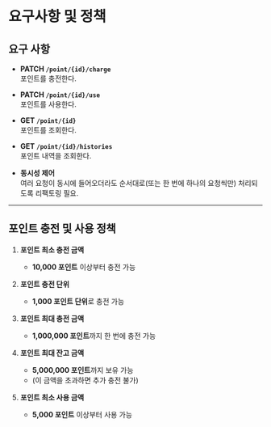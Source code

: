 # 요구사항 및 정책

## 요구 사항

- **PATCH `/point/{id}/charge`**  
  포인트를 충전한다.

- **PATCH `/point/{id}/use`**  
  포인트를 사용한다.

- **GET `/point/{id}`**  
  포인트를 조회한다.

- **GET `/point/{id}/histories`**  
  포인트 내역을 조회한다.

- **동시성 제어**  
  여러 요청이 동시에 들어오더라도 순서대로(또는 한 번에 하나의 요청씩만) 처리되도록 리팩토링 필요.

---

## 포인트 충전 및 사용 정책

1. **포인트 최소 충전 금액**
    - **10,000 포인트** 이상부터 충전 가능

2. **포인트 충전 단위**
    - **1,000 포인트 단위**로 충전 가능

3. **포인트 최대 충전 금액**
    - **1,000,000 포인트**까지 한 번에 충전 가능

4. **포인트 최대 잔고 금액**
    - **5,000,000 포인트**까지 보유 가능
    - (이 금액을 초과하면 추가 충전 불가)

5. **포인트 최소 사용 금액**
    - **5,000 포인트** 이상부터 사용 가능
